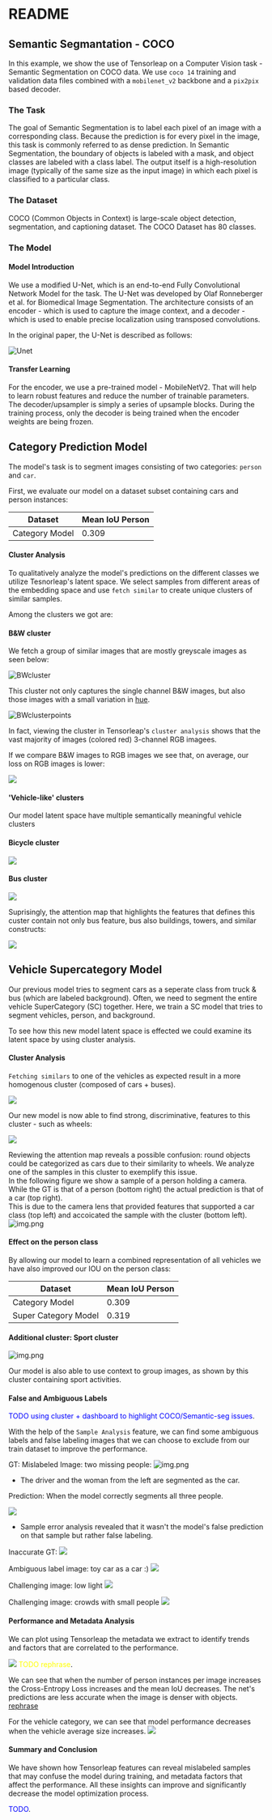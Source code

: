 
# README

## Semantic Segmantation - COCO 


In this example, we show the use of Tensorleap on a Computer Vision task - Semantic Segmentation on COCO data. We use `coco 14` training and validation data files combined with a `mobilenet_v2` backbone and a `pix2pix` based decoder. 

### The Task

The goal of Semantic Segmentation is to label each pixel of an image with a corresponding class. Because the prediction is for every pixel in the image, this task is commonly referred to as dense prediction. In Semantic Segmentation, the boundary of objects is labeled with a mask, and object classes are labeled with a class label. The output itself is a high-resolution image (typically of the same size as the input image) in which each pixel is classified to a particular class. 

### The Dataset

COCO (Common Objects in Context) is large-scale object detection, segmentation, and captioning dataset. The COCO Dataset has 80 classes.

### The Model

#### Model Introduction

We use a modified U-Net, which is an end-to-end Fully Convolutional Network Model for the task. The U-Net was developed by Olaf Ronneberger et al. for Biomedical Image Segmentation. The architecture consists of an encoder - which is used to capture the image context, and a decoder - which is used to enable precise localization using transposed convolutions. 

In the original paper, the U-Net is described as follows:


![Unet](./coco/images/Unet.png)

#### Transfer Learning

For the encoder, we use a pre-trained model - MobileNetV2. That will help to learn robust features and reduce the number of trainable parameters. The decoder/upsampler is simply a series of upsample blocks. During the training process, only the decoder is being trained when the encoder weights are being frozen.

## Category Prediction Model

The model's task is to segment images consisting of two categories: `person` and `car`.  

First, we evaluate our model on a dataset subset containing cars and person instances:

| Dataset | Mean IoU Person |
| -------- |  -------- |
| Category Model     | 0.309


#### Cluster Analysis

To qualitatively analyze the model's predictions on the different classes we utilize Tesnorleap's latent space. We select samples from different areas of the embedding space and use `fetch similar` to create unique clusters of similar samples.

Among the clusters we got are:

#### B&W cluster 

We fetch a group of similar images that are mostly greyscale images as seen below:

![BWcluster](./coco/images/b_w_cluster.png)

This cluster not only captures the single channel B&W images, but also those images with a small variation in
[hue](https://en.wikipedia.org/wiki/HSL_and_HSV).

![BWclusterpoints](./coco/images/b_w_cluster_points.png)

In fact, viewing the cluster in Tensorleap's `cluster analysis` shows that the vast majority of images (colored red) 3-channel RGB imagees.

If we compare B&W images to RGB images we see that, on average, our loss on RGB images is lower:

![](./coco/images/b_w_loss.png)


#### 'Vehicle-like' clusters
Our model latent space have multiple semantically meaningful vehicle clusters
#### Bicycle cluster 
 ![](./coco/images/Bicycle_cluster.png)

#### Bus cluster 
![](./coco/images/Bus_cluster.png)

Suprisingly, the attention map that highlights the features that defines this custer contain not only bus feature, bus also buildings, towers, and similar constructs:

![](./coco/images/Bus_cluster_attention.png)


## Vehicle Supercategory Model

Our previous model tries to segment cars as a seperate class from truck & bus (which are labeled background). Often, we need to segment the entire vehicle SuperCategory (SC) together. Here, we train a SC model that tries to segment vehicles, person, and background.

To see how this new model latent space is effected we could examine its latent space by using cluster analysis. 

#### Cluster Analysis

`Fetching similars` to one of the vehicles as expected result in a more homogenous cluster (composed of cars + buses).

![](./coco/images/sc_cluster.jpg)

Our new model is now able to find strong, discriminative, features to this cluster - such as wheels:

![](./coco/images/sc_cluster_attention.jpg)

Reviewing the attention map reveals a possible confusion: round objects could be categorized as cars due to their similarity to wheels. We analyze one of the samples in this cluster to exemplify this issue.<br>
 In the following figure we show a sample of a person holding a camera. While the GT is that of a person (bottom right) the actual prediction is that of a car (top right). <br>
This is due to the camera lens that provided features that supported a car class (top left) and accoicated the sample with the cluster (bottom left).
![img.png](./coco/images/round_object.png)

#### Effect on the person class

By allowing our model to learn a combined representation of all vehicles we have also improved our IOU on the person class:

| Dataset | Mean IoU Person |
| -------- |  -------- |
| Category Model     | 0.309
| Super Category Model |  0.319 |

#### Additional cluster: Sport cluster

![img.png](./coco/images/sports_cluster.png)

Our model is also able to use context to group images, as shown by this cluster containing sport activities.

#### False and Ambiguous Labels

<span style="color:blue">TODO using cluster + dashboard to highlight COCO/Semantic-seg issues</span>.

With the help of the `Sample Analysis` feature, we can find some ambiguous labels and false labeling images that we can choose to exclude from our train dataset to improve the performance.

GT: Mislabeled Image: two missing people:
![img.png](./coco/images/two_person_gt.png)


- The driver and the woman from the left are segmented as the car.

Prediction: When the model correctly segments all three people.

![](./coco/images/two_person_prediction.png)


- Sample error analysis revealed that it wasn't the model's false prediction on that sample but rather false labeling.

Inaccurate GT:
![](./coco/images/inaccurate_gt.png)

Ambiguous label image: toy car as a car :)
![](./coco/images/toy_car.png)

Challenging image: low light
![](./coco/images/low_light.png)

Challenging image: crowds with small people
![](./coco/images/crowds.png)


#### Performance and Metadata Analysis

We can plot using Tensorleap the metadata we extract to identify trends and factors that are correlated to the performance. 

![](./coco/images/person_vs_loss.png)
<span style="color:yellow">TODO rephrase</span>.

We can see that when the number of person instances per image increases the Cross-Entropy Loss increases and the mean IoU decreases. The net's predictions are less accurate when the image is denser with objects. [rephrase](/3vnw7Z7GSPGBR7R-qITpQQ) 

For the vehicle category, we can see that model performance decreases when the vehicle average size increases. 
![](./coco/images/vehicle_vs_loss.png)

#### Summary and Conclusion

We have shown how Tensorleap features can reveal mislabeled samples that may confuse the model during training, and metadata factors that affect the performance. All these insights can improve and significantly decrease the model optimization process.

<span style="color:blue">TODO</span>.
